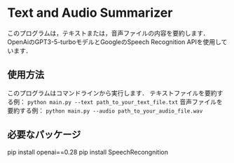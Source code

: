# Text and Audio Summarizer
このプログラムは，テキストまたは，音声ファイルの内容を要約します．OpenAiのGPT3-5-turboモデルとGoogleのSpeech Recognition APIを使用しています．

## 使用方法
このプログラムはコマンドラインから実行します．
テキストファイルを要約する例：
`python main.py --text path_to_your_text_file.txt`
音声ファイルを要約する例：
`python main.py --audio path_to_your_audio_file.wav`

## 必要なパッケージ
pip install openai==0.28
pip install SpeechRecongnition
